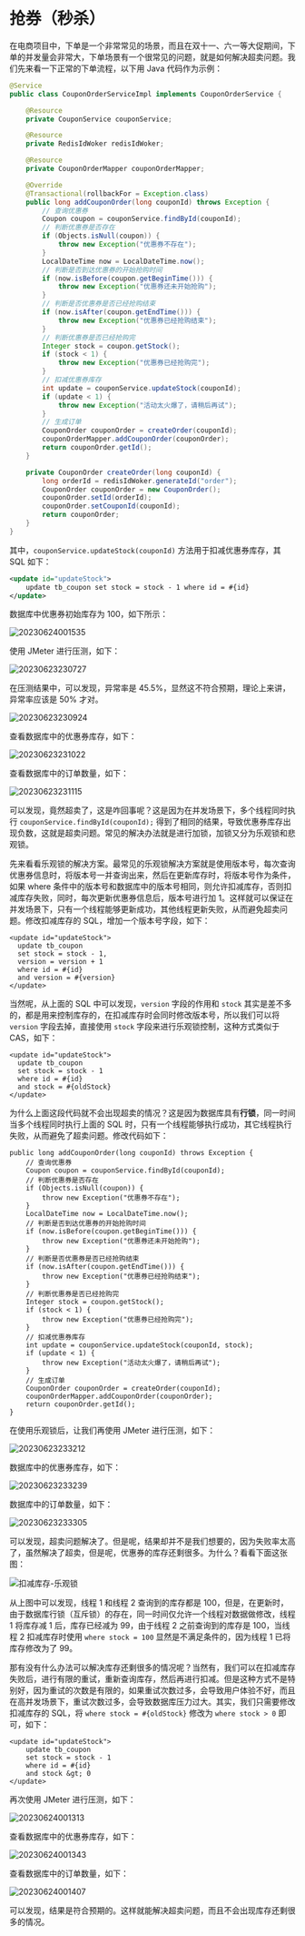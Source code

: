# 抢券（秒杀）

在电商项目中，下单是一个非常常见的场景，而且在双十一、六一等大促期间，下单的并发量会非常大，下单场景有一个很常见的问题，就是如何解决超卖问题。我们先来看一下正常的下单流程，以下用 Java 代码作为示例：

```java
@Service
public class CouponOrderServiceImpl implements CouponOrderService {

    @Resource
    private CouponService couponService;

    @Resource
    private RedisIdWoker redisIdWoker;

    @Resource
    private CouponOrderMapper couponOrderMapper;

    @Override
    @Transactional(rollbackFor = Exception.class)
    public long addCouponOrder(long couponId) throws Exception {
        // 查询优惠券
        Coupon coupon = couponService.findById(couponId);
        // 判断优惠券是否存在
        if (Objects.isNull(coupon)) {
            throw new Exception("优惠券不存在");
        }
        LocalDateTime now = LocalDateTime.now();
        // 判断是否到达优惠券的开始抢购时间
        if (now.isBefore(coupon.getBeginTime())) {
            throw new Exception("优惠券还未开始抢购");
        }
        // 判断是否优惠券是否已经抢购结束
        if (now.isAfter(coupon.getEndTime())) {
            throw new Exception("优惠券已经抢购结束");
        }
        // 判断优惠券是否已经抢购完
        Integer stock = coupon.getStock();
        if (stock < 1) {
            throw new Exception("优惠券已经抢购完");
        }
        // 扣减优惠券库存
        int update = couponService.updateStock(couponId);
        if (update < 1) {
            throw new Exception("活动太火爆了，请稍后再试");
        }
        // 生成订单
        CouponOrder couponOrder = createOrder(couponId);
        couponOrderMapper.addCouponOrder(couponOrder);
        return couponOrder.getId();
    }

    private CouponOrder createOrder(long couponId) {
        long orderId = redisIdWoker.generateId("order");
        CouponOrder couponOrder = new CouponOrder();
        couponOrder.setId(orderId);
        couponOrder.setCouponId(couponId);
        return couponOrder;
    }
}
```
其中，`couponService.updateStock(couponId)` 方法用于扣减优惠券库存，其 SQL 如下：

```xml
<update id="updateStock">
    update tb_coupon set stock = stock - 1 where id = #{id}
</update>
```

数据库中优惠券初始库存为 100，如下所示：

![20230624001535](https://djfmdresources.oss-cn-hangzhou.aliyuncs.com/athena/2023-06-24/20230624001535.png)

使用 JMeter 进行压测，如下：

![20230623230727](https://djfmdresources.oss-cn-hangzhou.aliyuncs.com/athena/2023-06-23/20230623230727.png)

在压测结果中，可以发现，异常率是 45.5%，显然这不符合预期，理论上来讲，异常率应该是 50% 才对。

![20230623230924](https://djfmdresources.oss-cn-hangzhou.aliyuncs.com/athena/2023-06-23/20230623230924.png)

查看数据库中的优惠券库存，如下：

![20230623231022](https://djfmdresources.oss-cn-hangzhou.aliyuncs.com/athena/2023-06-23/20230623231022.png)

查看数据库中的订单数量，如下：

![20230623231115](https://djfmdresources.oss-cn-hangzhou.aliyuncs.com/athena/2023-06-23/20230623231115.png)

可以发现，竟然超卖了，这是咋回事呢？这是因为在并发场景下，多个线程同时执行 `couponService.findById(couponId);` 得到了相同的结果，导致优惠券库存出现负数，这就是超卖问题。常见的解决办法就是进行加锁，加锁又分为乐观锁和悲观锁。

先来看看乐观锁的解决方案。最常见的乐观锁解决方案就是使用版本号，每次查询优惠券信息时，将版本号一并查询出来，然后在更新库存时，将版本号作为条件，如果 where 条件中的版本号和数据库中的版本号相同，则允许扣减库存，否则扣减库存失败，同时，每次更新优惠券信息后，版本号进行加 1。这样就可以保证在并发场景下，只有一个线程能够更新成功，其他线程更新失败，从而避免超卖问题。修改扣减库存的 SQL，增加一个版本号字段，如下：

```xml{4,6}
<update id="updateStock">
  update tb_coupon 
  set stock = stock - 1,
  version = version + 1
  where id = #{id}
  and version = #{version}
</update>
```
当然呢，从上面的 SQL 中可以发现，`version` 字段的作用和 `stock` 其实是差不多的，都是用来控制库存的，在扣减库存时会同时修改版本号，所以我们可以将 `version` 字段去掉，直接使用 `stock` 字段来进行乐观锁控制，这种方式类似于 CAS，如下：

```xml{5}
<update id="updateStock">
  update tb_coupon 
  set stock = stock - 1
  where id = #{id}
  and stock = #{oldStock}
</update>
```
为什么上面这段代码就不会出现超卖的情况？这是因为数据库具有**行锁**，同一时间当多个线程同时执行上面的 SQL 时，只有一个线程能够执行成功，其它线程执行失败，从而避免了超卖问题。修改代码如下：

```java{23}
public long addCouponOrder(long couponId) throws Exception {
    // 查询优惠券
    Coupon coupon = couponService.findById(couponId);
    // 判断优惠券是否存在
    if (Objects.isNull(coupon)) {
        throw new Exception("优惠券不存在");
    }
    LocalDateTime now = LocalDateTime.now();
    // 判断是否到达优惠券的开始抢购时间
    if (now.isBefore(coupon.getBeginTime())) {
        throw new Exception("优惠券还未开始抢购");
    }
    // 判断是否优惠券是否已经抢购结束
    if (now.isAfter(coupon.getEndTime())) {
        throw new Exception("优惠券已经抢购结束");
    }
    // 判断优惠券是否已经抢购完
    Integer stock = coupon.getStock();
    if (stock < 1) {
        throw new Exception("优惠券已经抢购完");
    }
    // 扣减优惠券库存
    int update = couponService.updateStock(couponId, stock);
    if (update < 1) {
        throw new Exception("活动太火爆了，请稍后再试");
    }
    // 生成订单
    CouponOrder couponOrder = createOrder(couponId);
    couponOrderMapper.addCouponOrder(couponOrder);
    return couponOrder.getId();
}
```

在使用乐观锁后，让我们再使用 JMeter 进行压测，如下：

![20230623233212](https://djfmdresources.oss-cn-hangzhou.aliyuncs.com/athena/2023-06-23/20230623233212.png)

数据库中的优惠券库存，如下：

![20230623233239](https://djfmdresources.oss-cn-hangzhou.aliyuncs.com/athena/2023-06-23/20230623233239.png)

数据库中的订单数量，如下：

![20230623233305](https://djfmdresources.oss-cn-hangzhou.aliyuncs.com/athena/2023-06-23/20230623233305.png)

可以发现，超卖问题解决了。但是呢，结果却并不是我们想要的，因为失败率太高了，虽然解决了超卖，但是呢，优惠券的库存还剩很多。为什么？看看下面这张图：

![扣减库存-乐观锁](https://djfmdresources.oss-cn-hangzhou.aliyuncs.com/athena/2023-06-24/扣减库存-乐观锁.png)

从上图中可以发现，线程 1 和线程 2 查询到的库存都是 100，但是，在更新时，由于数据库行锁（互斥锁）的存在，同一时间仅允许一个线程对数据做修改，线程 1 将库存减 1 后，库存已经减为 99，由于线程 2 之前查询到的库存是 100，当线程 2 扣减库存时使用 `where stock = 100` 显然是不满足条件的，因为线程 1 已将库存修改为了 99。

那有没有什么办法可以解决库存还剩很多的情况呢？当然有，我们可以在扣减库存失败后，进行有限的重试，重新查询库存，然后再进行扣减。但是这种方式不是特别好，因为重试的次数是有限的，如果重试次数过多，会导致用户体验不好，而且在高并发场景下，重试次数过多，会导致数据库压力过大。其实，我们只需要修改扣减库存的 SQL，将 `where stock = #{oldStock}` 修改为 `where stock > 0` 即可，如下：

```xml{5}
<update id="updateStock">
    update tb_coupon 
    set stock = stock - 1 
    where id = #{id} 
    and stock &gt; 0
</update>
```

再次使用 JMeter 进行压测，如下：

![20230624001313](https://djfmdresources.oss-cn-hangzhou.aliyuncs.com/athena/2023-06-24/20230624001313.png)

查看数据库中的优惠券库存，如下：

![20230624001343](https://djfmdresources.oss-cn-hangzhou.aliyuncs.com/athena/2023-06-24/20230624001343.png)

查看数据库中的订单数量，如下：

![20230624001407](https://djfmdresources.oss-cn-hangzhou.aliyuncs.com/athena/2023-06-24/20230624001407.png)

可以发现，结果是符合预期的。这样就能解决超卖问题，而且不会出现库存还剩很多的情况。
